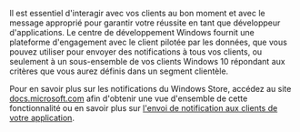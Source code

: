 ﻿Il est essentiel d'interagir avec vos clients au bon moment et avec le message approprié pour garantir votre réussite en tant que développeur d'applications. Le centre de développement Windows fournit une plateforme d'engagement avec le client pilotée par les données, que vous pouvez utiliser pour envoyer des notifications à tous vos clients, ou seulement à un sous-ensemble de vos clients Windows 10 répondant aux critères que vous aurez définis dans un segment clientèle.

Pour en savoir plus sur les notifications du Windows Store, accédez au site [docs.microsoft.com](https://docs.microsoft.com/windows/uwp/monetize/configure-your-app-to-receive-dev-center-notifications) afin d'obtenir une vue d'ensemble de cette fonctionnalité ou en savoir plus sur [l'envoi de notification aux clients de votre application](https://docs.microsoft.com/en-us/windows/uwp/publish/send-push-notifications-to-your-apps-customers).
